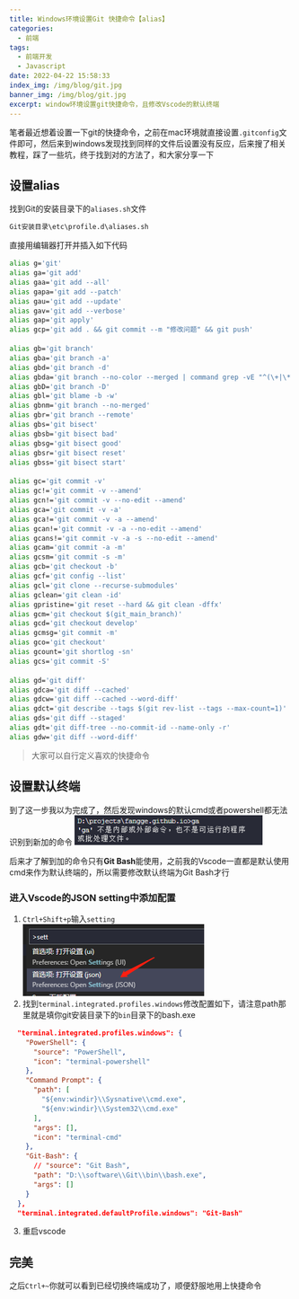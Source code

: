 ```yaml
---
title: Windows环境设置Git 快捷命令【alias】
categories:
  - 前端
tags:
  - 前端开发
  - Javascript
date: 2022-04-22 15:58:33
index_img: /img/blog/git.jpg
banner_img: /img/blog/git.jpg
excerpt: window环境设置git快捷命令，且修改Vscode的默认终端
---
```


笔者最近想着设置一下git的快捷命令，之前在mac环境就直接设置``.gitconfig``文件即可，然后来到windows发现找到同样的文件后设置没有反应，后来搜了相关教程，踩了一些坑，终于找到对的方法了，和大家分享一下

## 设置alias

找到Git的安装目录下的``aliases.sh``文件
```bash
Git安装目录\etc\profile.d\aliases.sh
```
直接用编辑器打开并插入如下代码

```bash
alias g='git'
alias ga='git add'
alias gaa='git add --all'
alias gapa='git add --patch'
alias gau='git add --update'
alias gav='git add --verbose'
alias gap='git apply'
alias gcp='git add . && git commit --m "修改问题" && git push'

alias gb='git branch'
alias gba='git branch -a'
alias gbd='git branch -d'
alias gbda='git branch --no-color --merged | command grep -vE "^(\+|\*|\s*($(git_main_branch)|development|develop|devel|dev)\s*$)" | command xargs -n 1 git branch -d'
alias gbD='git branch -D'
alias gbl='git blame -b -w'
alias gbnm='git branch --no-merged'
alias gbr='git branch --remote'
alias gbs='git bisect'
alias gbsb='git bisect bad'
alias gbsg='git bisect good'
alias gbsr='git bisect reset'
alias gbss='git bisect start'

alias gc='git commit -v'
alias gc!='git commit -v --amend'
alias gcn!='git commit -v --no-edit --amend'
alias gca='git commit -v -a'
alias gca!='git commit -v -a --amend'
alias gcan!='git commit -v -a --no-edit --amend'
alias gcans!='git commit -v -a -s --no-edit --amend'
alias gcam='git commit -a -m'
alias gcsm='git commit -s -m'
alias gcb='git checkout -b'
alias gcf='git config --list'
alias gcl='git clone --recurse-submodules'
alias gclean='git clean -id'
alias gpristine='git reset --hard && git clean -dffx'
alias gcm='git checkout $(git_main_branch)'
alias gcd='git checkout develop'
alias gcmsg='git commit -m'
alias gco='git checkout'
alias gcount='git shortlog -sn'
alias gcs='git commit -S'

alias gd='git diff'
alias gdca='git diff --cached'
alias gdcw='git diff --cached --word-diff'
alias gdct='git describe --tags $(git rev-list --tags --max-count=1)'
alias gds='git diff --staged'
alias gdt='git diff-tree --no-commit-id --name-only -r'
alias gdw='git diff --word-diff'
```
> 大家可以自行定义喜欢的快捷命令

## 设置默认终端
到了这一步我以为完成了，然后发现windows的默认cmd或者powershell都无法识别到新加的命令
![无法识别命令](/img/blog/fed10.png)

后来才了解到加的命令只有**Git Bash**能使用，之前我的Vscode一直都是默认使用cmd来作为默认终端的，所以需要修改默认终端为Git Bash才行

### 进入Vscode的JSON setting中添加配置
1. ``Ctrl+Shift+p``输入``setting``
![](/img/blog/fed10_1.png)
2. 找到``terminal.integrated.profiles.windows``修改配置如下，请注意path那里就是填你git安装目录下的``bin``目录下的bash.exe
```json
  "terminal.integrated.profiles.windows": {
    "PowerShell": {
      "source": "PowerShell",
      "icon": "terminal-powershell"
    },
    "Command Prompt": {
      "path": [
        "${env:windir}\\Sysnative\\cmd.exe",
        "${env:windir}\\System32\\cmd.exe"
      ],
      "args": [],
      "icon": "terminal-cmd"
    },
    "Git-Bash": {
      // "source": "Git Bash",
      "path": "D:\\software\\Git\\bin\\bash.exe",
      "args": []
    }
  },
  "terminal.integrated.defaultProfile.windows": "Git-Bash"
```
3. 重启vscode

## 完美
之后``Ctrl+~``你就可以看到已经切换终端成功了，顺便舒服地用上快捷命令

